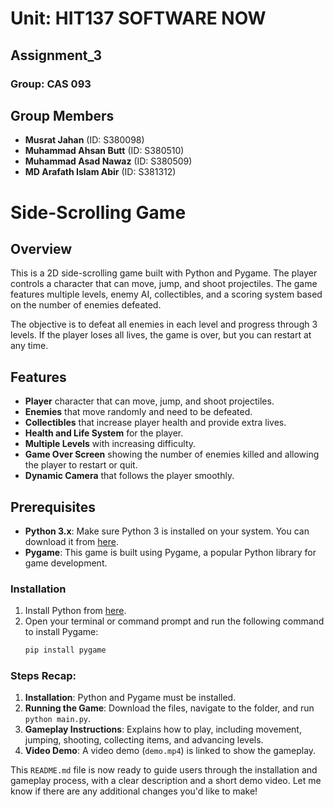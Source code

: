 #  Unit: HIT137 SOFTWARE NOW

## Assignment_3

### Group: CAS 093

## Group Members

- **Musrat Jahan** (ID: S380098)
- **Muhammad Ahsan Butt** (ID: S380510)
- **Muhammad Asad Nawaz** (ID: S380509)
- **MD Arafath Islam Abir** (ID: S381312)


# Side-Scrolling Game

## Overview
This is a 2D side-scrolling game built with Python and Pygame. The player controls a character that can move, jump, and shoot projectiles. The game features multiple levels, enemy AI, collectibles, and a scoring system based on the number of enemies defeated.

The objective is to defeat all enemies in each level and progress through 3 levels. If the player loses all lives, the game is over, but you can restart at any time.

## Features
- **Player** character that can move, jump, and shoot projectiles.
- **Enemies** that move randomly and need to be defeated.
- **Collectibles** that increase player health and provide extra lives.
- **Health and Life System** for the player.
- **Multiple Levels** with increasing difficulty.
- **Game Over Screen** showing the number of enemies killed and allowing the player to restart or quit.
- **Dynamic Camera** that follows the player smoothly.
  
## Prerequisites
- **Python 3.x**: Make sure Python 3 is installed on your system. You can download it from [here](https://www.python.org/downloads/).
- **Pygame**: This game is built using Pygame, a popular Python library for game development.

### Installation
1. Install Python from [here](https://www.python.org/downloads/).
2. Open your terminal or command prompt and run the following command to install Pygame:
   ```bash
   pip install pygame
   

### Steps Recap:
1. **Installation**: Python and Pygame must be installed.
2. **Running the Game**: Download the files, navigate to the folder, and run `python main.py`.
3. **Gameplay Instructions**: Explains how to play, including movement, jumping, shooting, collecting items, and advancing levels.
4. **Video Demo**: A video demo (`demo.mp4`) is linked to show the gameplay.

This `README.md` file is now ready to guide users through the installation and gameplay process, with a clear description and a short demo video. Let me know if there are any additional changes you'd like to make!



